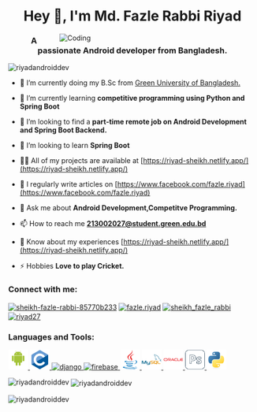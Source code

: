 <!-- [![MasterHead](https://marketplace.canva.com/EAEmBit3KfU/1/0/1600w/canva-black-flatlay-photo-motivational-finance-quote-facebook-cover-myVl9DXwcjQ.jpg)](riyad-sheikh.netlify.app)-->
<h1 align="center">Hey 👋, I'm Md. Fazle Rabbi Riyad</h1>
<img align="right" alt="Coding" width="400" src="https://www.designyourway.net/blog/wp-content/uploads/2018/12/programming-wallpaper7-700x525.jpg">
<h3 align="center">A passionate Android developer from Bangladesh.</h3>

<p align="left"> <img src="https://komarev.com/ghpvc/?username=riyadandroiddev&label=Profile%20views&color=0e75b6&style=flat" alt="riyadandroiddev" /> </p>

- 🔭 I’m currently doing my B.Sc from [Green University of Bangladesh.](https://green.edu.bd/)

- 🌱 I’m currently learning **competitive programming using Python and Spring Boot**

- 👯 I’m looking to find a **part-time remote job on Android Development and Spring Boot Backend.**

- 🤝 I’m looking to learn **Spring Boot**

- 👨‍💻 All of my projects are available at [https://riyad-sheikh.netlify.app/](https://riyad-sheikh.netlify.app/)

- 📝 I regularly write articles on [https://www.facebook.com/fazle.riyad](https://www.facebook.com/fazle.riyad)

- 💬 Ask me about **Android Development,Competitve Programming.**

- 📫 How to reach me **213002027@student.green.edu.bd**

- 📄 Know about my experiences [https://riyad-sheikh.netlify.app/](https://riyad-sheikh.netlify.app/)

- ⚡ Hobbies **Love to play Cricket.**

<h3 align="left">Connect with me:</h3>
<p align="left">
<a href="https://linkedin.com/in/sheikh-fazle-rabbi-85770b233" target="blank"><img align="center" src="https://raw.githubusercontent.com/rahuldkjain/github-profile-readme-generator/master/src/images/icons/Social/linked-in-alt.svg" alt="sheikh-fazle-rabbi-85770b233" height="30" width="40" /></a>
<a href="https://fb.com/fazle.riyad" target="blank"><img align="center" src="https://raw.githubusercontent.com/rahuldkjain/github-profile-readme-generator/master/src/images/icons/Social/facebook.svg" alt="fazle.riyad" height="30" width="40" /></a>
<a href="https://instagram.com/sheikh_fazle_rabbi" target="blank"><img align="center" src="https://raw.githubusercontent.com/rahuldkjain/github-profile-readme-generator/master/src/images/icons/Social/instagram.svg" alt="sheikh_fazle_rabbi" height="30" width="40" /></a>
<a href="https://codeforces.com/profile/riyad27" target="blank"><img align="center" src="https://raw.githubusercontent.com/rahuldkjain/github-profile-readme-generator/master/src/images/icons/Social/codeforces.svg" alt="riyad27" height="30" width="40" /></a>
</p>

<h3 align="left">Languages and Tools:</h3>
<p align="left"> <a href="https://developer.android.com" target="_blank" rel="noreferrer"> <img src="https://raw.githubusercontent.com/devicons/devicon/master/icons/android/android-original-wordmark.svg" alt="android" width="40" height="40"/> </a> <a href="https://www.cprogramming.com/" target="_blank" rel="noreferrer"> <img src="https://raw.githubusercontent.com/devicons/devicon/master/icons/c/c-original.svg" alt="c" width="40" height="40"/> </a> <a href="https://www.djangoproject.com/" target="_blank" rel="noreferrer"> <img src="https://cdn.worldvectorlogo.com/logos/django.svg" alt="django" width="40" height="40"/> </a> <a href="https://firebase.google.com/" target="_blank" rel="noreferrer"> <img src="https://www.vectorlogo.zone/logos/firebase/firebase-icon.svg" alt="firebase" width="40" height="40"/> </a> <a href="https://www.java.com" target="_blank" rel="noreferrer"> <img src="https://raw.githubusercontent.com/devicons/devicon/master/icons/java/java-original.svg" alt="java" width="40" height="40"/> </a> <a href="https://www.mysql.com/" target="_blank" rel="noreferrer"> <img src="https://raw.githubusercontent.com/devicons/devicon/master/icons/mysql/mysql-original-wordmark.svg" alt="mysql" width="40" height="40"/> </a> <a href="https://www.oracle.com/" target="_blank" rel="noreferrer"> <img src="https://raw.githubusercontent.com/devicons/devicon/master/icons/oracle/oracle-original.svg" alt="oracle" width="40" height="40"/> </a> <a href="https://www.photoshop.com/en" target="_blank" rel="noreferrer"> <img src="https://raw.githubusercontent.com/devicons/devicon/master/icons/photoshop/photoshop-line.svg" alt="photoshop" width="40" height="40"/> </a> <a href="https://www.python.org" target="_blank" rel="noreferrer"> <img src="https://raw.githubusercontent.com/devicons/devicon/master/icons/python/python-original.svg" alt="python" width="40" height="40"/> </a> </p>

<p><img align="left" src="https://github-readme-stats.vercel.app/api/top-langs?username=riyadandroiddev&show_icons=true&locale=en&layout=compact" alt="riyadandroiddev" /></p>

<p>&nbsp;<img align="center" src="https://github-readme-stats.vercel.app/api?username=riyadandroiddev&show_icons=true&locale=en" alt="riyadandroiddev" /></p>

<p><img align="center" src="https://github-readme-streak-stats.herokuapp.com/?user=riyadandroiddev&" alt="riyadandroiddev" /></p>

